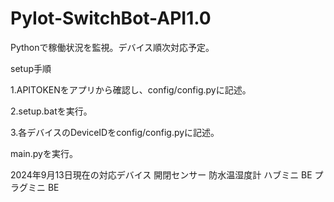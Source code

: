 # PyIot-SwitchBot-API1.0
Pythonで稼働状況を監視。デバイス順次対応予定。

setup手順

1.APITOKENをアプリから確認し、config/config.pyに記述。

2.setup.batを実行。

3.各デバイスのDeviceIDをconfig/config.pyに記述。

main.pyを実行。

2024年9月13日現在の対応デバイス
開閉センサー
防水温湿度計
ハブミニ BE
プラグミニ BE
